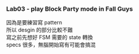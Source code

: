 ### Lab03 - play Block Party mode in Fall Guys
因為是要練習寫 pattern  
所以 desgin 的部分比較不難  
寫之前先想好 FSM 需要的 state 轉換  
specs 很多，無腦開始寫有可能會搞混
